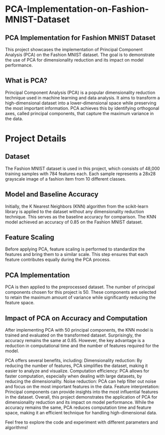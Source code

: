 # PCA-Implementation-on-Fashion-MNIST-Dataset

## PCA Implementation for Fashion MNIST Dataset
This project showcases the implementation of Principal Component Analysis (PCA) on the Fashion MNIST dataset. The goal is to demonstrate the use of PCA for dimensionality reduction and its impact on model performance.

## What is PCA?
Principal Component Analysis (PCA) is a popular dimensionality reduction technique used in machine learning and data analysis. It aims to transform a high-dimensional dataset into a lower-dimensional space while preserving the most important information. PCA achieves this by identifying orthogonal axes, called principal components, that capture the maximum variance in the data.

# Project Details

## Dataset
The Fashion MNIST dataset is used in this project, which consists of 48,000 training samples with 784 features each. Each sample represents a 28x28 grayscale image of a fashion item from 10 different classes.

## Model and Baseline Accuracy
Initially, the K Nearest Neighbors (KNN) algorithm from the scikit-learn library is applied to the dataset without any dimensionality reduction technique. This serves as the baseline accuracy for comparison. The KNN model achieved an accuracy of 0.85 on the Fashion MNIST dataset.

## Feature Scaling
Before applying PCA, feature scaling is performed to standardize the features and bring them to a similar scale. This step ensures that each feature contributes equally during the PCA process.

## PCA Implementation
PCA is then applied to the preprocessed dataset. The number of principal components chosen for this project is 50. These components are selected to retain the maximum amount of variance while significantly reducing the feature space.

## Impact of PCA on Accuracy and Computation
After implementing PCA with 50 principal components, the KNN model is trained and evaluated on the transformed dataset. Surprisingly, the accuracy remains the same at 0.85. However, the key advantage is a reduction in computational time and the number of features required for the model.

PCA offers several benefits, including:
Dimensionality reduction: By reducing the number of features, PCA simplifies the dataset, making it easier to analyze and visualize.
Computation efficiency: PCA allows for faster computation, especially when dealing with large datasets, by reducing the dimensionality.
Noise reduction: PCA can help filter out noise and focus on the most important features in the data.
Feature interpretation: Principal components can provide insights into the most influential features in the dataset.
Overall, this project demonstrates the application of PCA for dimensionality reduction and its impact on model performance. While the accuracy remains the same, PCA reduces computation time and feature space, making it an efficient technique for handling high-dimensional data.

Feel free to explore the code and experiment with different parameters and algorithms!
